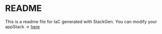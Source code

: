 # README
This is a readme file for IaC generated with StackGen.
You can modify your appStack -> [here](http://main.dev.stackgen.com/appstacks/59fc8f0c-18cc-46a4-8d11-61e547180575)
